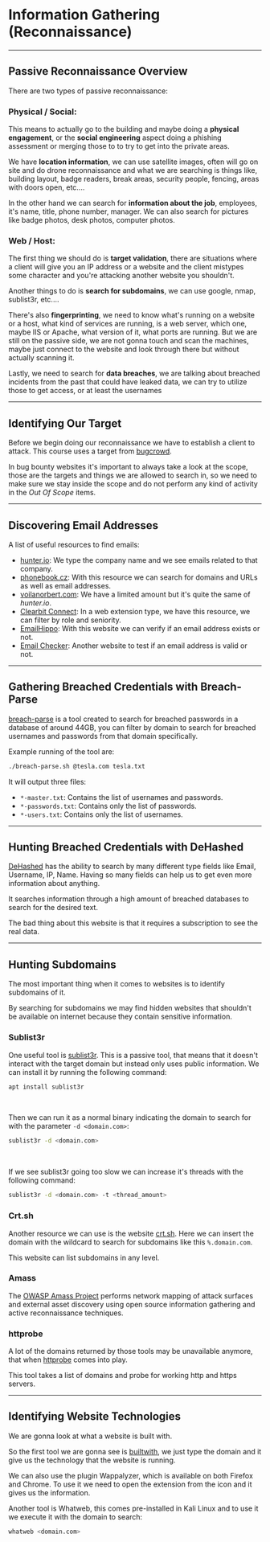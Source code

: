 
# Information Gathering (Reconnaissance)

---

## Passive Reconnaissance Overview

There are two types of passive reconnaissance:

### Physical / Social:

This means to actually go to the building and maybe doing a **physical engagement**, or the **social engineering** aspect doing a phishing assessment or merging those to to try to get into the private areas.

We have **location information**, we can use satellite images, often will go on site and do drone reconnaissance and what we are searching is things like, building layout, badge readers, break areas, security people, fencing, areas with doors open, etc....

In the other hand we can search for **information about the job**, employees, it's name, title, phone number, manager. We can also search for pictures like badge photos, desk photos, computer photos.


### Web / Host:

The first thing we should do is **target validation**, there are situations where a client will give you an IP address or a website and the client mistypes some character and you're attacking another website you shouldn't.

Another things to do is **search for subdomains**, we can use google, nmap, sublist3r, etc....

There's also **fingerprinting**, we need to know what's running on a website or a host, what kind of services are running, is a web server, which one, maybe IIS or Apache, what version of it, what ports are running. But we are still on the passive side, we are not gonna touch and scan the machines, maybe just connect to the website and look through there but without actually scanning it.

Lastly, we need to search for **data breaches**, we are talking about breached incidents from the past that could have leaked data, we can try to utilize those to get access, or at least the usernames

---

## Identifying Our Target

Before we begin doing our reconnaissance we have to establish a client to attack. This course uses a target from [bugcrowd](https://www.bugcrowd.com/).

In bug bounty websites it's important to always take a look at the scope, those are the targets and things we are allowed to search in, so we need to make sure we stay inside the scope and do not perform any kind of activity in the *Out Of Scope* items.

---

## Discovering Email Addresses

A list of useful resources to find emails:


- [hunter.io](https://hunter.io/): We type the company name and we see emails related to that company.
- [phonebook.cz](https://phonebook.cz/): With this resource we can search for domains and URLs as well as email addresses.
- [voilanorbert.com](https://www.voilanorbert.com/): We have a limited amount but it's quite the same of *hunter.io*.
- [Clearbit Connect](https://clearbit.com/resources/tools/connect): In a web extension type, we have this resource, we can filter by role and seniority.
- [EmailHippo](https://tools.emailhippo.com/): With this website we can verify if an email address exists or not.
- [Email Checker](https://email-checker.net/): Another website to test if an email address is valid or not.

---

## Gathering Breached Credentials with Breach-Parse

[breach-parse](https://github.com/hmaverickadams/breach-parse) is a tool created to search for breached passwords in a database of around 44GB, you can filter by domain to search for breached usernames and passwords from that domain specifically.

Example running of the tool are:

```bash
./breach-parse.sh @tesla.com tesla.txt
```

It will output three files:

- `*-master.txt`: Contains the list of usernames and passwords.
- `*-passwords.txt`: Contains only the list of passwords.
- `*-users.txt`: Contains only the list of usernames.

---

## Hunting Breached Credentials with DeHashed

[DeHashed](https://dehashed.com/) has the ability to search by many different type fields like Email, Username, IP, Name. Having so many fields can help us to get even more information about anything.

It searches information through a high amount of breached databases to search for the desired text.

The bad thing about this website is that it requires a subscription to see the real data.


---

## Hunting Subdomains

The most important thing when it comes to websites is to identify subdomains of it.

By searching for subdomains we may find hidden websites that shouldn't be available on internet because they contain sensitive information.

### Sublist3r

One useful tool is [sublist3r](https://github.com/aboul3la/Sublist3r). This is a passive tool, that means that it doesn't interact with the target domain but instead only uses public information.
We can install it by running the following command:
```bash
apt install sublist3r
```

<br>

Then we can run it as a normal binary indicating the domain to search for with the parameter `-d <domain.com>`:
```bash
sublist3r -d <domain.com>
```

<br>

If we see sublist3r going too slow we can increase it's threads with the following command:
```bash
sublist3r -d <domain.com> -t <thread_amount>
```

### Crt.sh

Another resource we can use is the website [crt.sh](https://crt.sh/).
Here we can insert the domain with the wildcard to search for subdomains like this `%.domain.com`.

This website can list subdomains in any level.
<br>
### Amass

The [OWASP Amass Project](https://github.com/owasp-amass/amass) performs network mapping of attack surfaces and external asset discovery using open source information gathering and active reconnaissance techniques.
<br>
### httprobe

A lot of the domains returned by those tools may be unavailable anymore, that when [httprobe](https://github.com/tomnomnom/httprobe) comes into play.

This tool takes a list of domains and probe for working http and https servers.


---

## Identifying Website Technologies

We are gonna look at what a website is built with.

So the first tool we are gonna see is [builtwith](https://builtwith.com/), we just type the domain and it give us the technology that the website is running.

We can also use the plugin Wappalyzer, which is available on both Firefox and Chrome.
To use it we need to open the extension from the icon and it gives us the information.

Another tool is Whatweb, this comes pre-installed in Kali Linux and to use it we execute it with the domain to search:
```bash
whatweb <domain.com>
```

